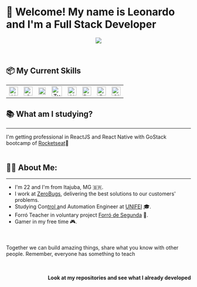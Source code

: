 
<h1> 👋 Welcome! My name is Leonardo and I'm a Full Stack Developer</h1>

<div  align="center"><a href="https://www.linkedin.com/in/leonardo-santos-6551a31b3/"><img  src="https://img.shields.io/badge/linkedin-%230077B5.svg?&style=for-the-badge&logo=linkedin&logoColor=white"/></a></div>

&nbsp;&nbsp;&nbsp;

## 📦 My Current Skills
|          |         |          |         |          |         |          |         |  
| :------: | :-----: | :------: | :-----: | :------: | :-----: | :------: | :-----: | 
|<img alt="HTML" title="HTML" src="https://user-images.githubusercontent.com/1680157/87443762-4af82c80-c5cc-11ea-85cf-57be0e83c169.png" height="24"/>|<img alt="CSS" title="CSS" src="https://user-images.githubusercontent.com/1680157/87443759-4a5f9600-c5cc-11ea-8ae0-715433c1f781.png" height="24">|<img alt="JavaScript" title="JavaScript" src="https://user-images.githubusercontent.com/1680157/87443764-4af82c80-c5cc-11ea-82c2-c368ee12cf6d.png" height="20">|<img alt="TypeScript" title="TypeScript" src="https://img.icons8.com/color/48/000000/typescript.png"  height="28">|<img alt="Node.js" title="Node.js" src="https://user-images.githubusercontent.com/1680157/87443758-4a5f9600-c5cc-11ea-8f63-92e126a1145b.png" height="24">|<img alt="React" title="React" src="https://user-images.githubusercontent.com/59986562/88585675-c1177d00-d029-11ea-9aae-812458cdd582.png" height="24">|<img alt="DataBase" title="MySQL and PostgresSQL" src="https://user-images.githubusercontent.com/59986562/88585130-1010e280-d029-11ea-8a33-cb173b89dd9d.png" height="24">|<img alt="Git" title="Git" src="https://user-images.githubusercontent.com/1680157/87443755-49c6ff80-c5cc-11ea-954a-579f7c72873a.png" height="24">|


## 📚 What am I studying?
---
I'm getting professional in ReactJS and React Native with GoStack bootcamp of [Rocketseat](https://rocketseat.com.br/)🚀
<br><br>

## 🧑🏻 About Me:
---
- I'm 22 and I'm from Itajuba, MG 🇧🇷.
- I work at [ZeroBugs](https://zerobugs.com.br/), delivering the best solutions to our customers' problems.
- Studying Con[trol a]()nd Automation Engineer at [UNIFEI](https://unifei.edu.br/) 🎓.
- Forró Teacher in voluntary project [Forró de Segunda](https://www.instagram.com/fds.itajuba/) 🕺.
- Gamer in my free time 🎮.

<br><br>
Together we can build amazing things, share what you know with other people. Remember, everyone has something to teach
<br><br><br>
<p align="right"><b>Look at my repositories and see what I already developed</b></p>